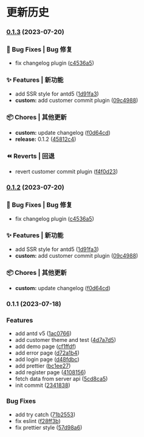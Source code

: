 # 更新历史 


### [0.1.3](https://github.com/xiaorunbao/driving-test/compare/v0.1.1...v0.1.3) (2023-07-20)


### 🐛 Bug Fixes | Bug 修复

* fix changelog plugin ([c4536a5](https://github.com/xiaorunbao/driving-test/commit/c4536a51b9324c5ed40b7430e067ac82cac85b85))


### ✨ Features | 新功能

* add SSR style for antd5 ([1d91fa3](https://github.com/xiaorunbao/driving-test/commit/1d91fa37e89ab18d8e83e8e0ad22da61620d5b06))
* **custom:** add customer commit plugin ([09c4988](https://github.com/xiaorunbao/driving-test/commit/09c498891761902f5b768b1de4fde6e97bba9bf0))


### 📦 Chores | 其他更新

* **custom:** update changelog ([f0d64cd](https://github.com/xiaorunbao/driving-test/commit/f0d64cd12d0229bd02d533c610ed580707513c4c))
* **release:** 0.1.2 ([45812c4](https://github.com/xiaorunbao/driving-test/commit/45812c486ebf8ddfaf3cd46b7266f74eb4f2eabd))


### ⏪ Reverts | 回退

* revert customer commit plugin ([f4f0d23](https://github.com/xiaorunbao/driving-test/commit/f4f0d238d4b3d492454b79e5ba27ee7f3b67ad59))

### [0.1.2](https://github.com/xiaorunbao/driving-test/compare/v0.1.1...v0.1.2) (2023-07-20)


### 🐛 Bug Fixes | Bug 修复

* fix changelog plugin ([c4536a5](https://github.com/xiaorunbao/driving-test/commit/c4536a51b9324c5ed40b7430e067ac82cac85b85))


### ✨ Features | 新功能

* add SSR style for antd5 ([1d91fa3](https://github.com/xiaorunbao/driving-test/commit/1d91fa37e89ab18d8e83e8e0ad22da61620d5b06))
* **custom:** add customer commit plugin ([09c4988](https://github.com/xiaorunbao/driving-test/commit/09c498891761902f5b768b1de4fde6e97bba9bf0))


### 📦 Chores | 其他更新

* **custom:** update changelog ([f0d64cd](https://github.com/xiaorunbao/driving-test/commit/f0d64cd12d0229bd02d533c610ed580707513c4c))

### 0.1.1 (2023-07-18)


### Features

* add antd v5 ([1ac0766](https://github.com/xiaorunbao/driving-test/commit/1ac076678ce83c6b7c15d0dc1cab68a90e224d9a))
* add customer theme and test ([4d7a7d5](https://github.com/xiaorunbao/driving-test/commit/4d7a7d5c798b86582c143b024632e782f044db1d))
* add demo page ([cf1ffdf](https://github.com/xiaorunbao/driving-test/commit/cf1ffdfee3454acaa5f04ed5af920907b72ff6b4))
* add error page ([d72a1b4](https://github.com/xiaorunbao/driving-test/commit/d72a1b44243d1346e945cf64f35d63aa5ee41a71))
* add login page ([d48fdbc](https://github.com/xiaorunbao/driving-test/commit/d48fdbc9cbf33eaa939a51096a23846c8b55a15f))
* add prettier ([bc1ee27](https://github.com/xiaorunbao/driving-test/commit/bc1ee27014bca55435f815cd89f9d3b6388d2d1c))
* add register page ([4108156](https://github.com/xiaorunbao/driving-test/commit/41081568758b396dfa36b7dc8203026067b8d0cd))
* fetch data from server api ([5cd8ca5](https://github.com/xiaorunbao/driving-test/commit/5cd8ca5324c400c95fea088655080656597fe2b0))
* init commit ([2341838](https://github.com/xiaorunbao/driving-test/commit/2341838e4dc43431f1686f2c3ed02355ccd6e9d0))


### Bug Fixes

* add try catch ([71b2553](https://github.com/xiaorunbao/driving-test/commit/71b2553244434400d5bcbb87738cb4d76b6bd56a))
* fix eslint ([f28ff3b](https://github.com/xiaorunbao/driving-test/commit/f28ff3baab64d57e23bd9190bf85b29db5f9f821))
* fix prettier style ([57d98a6](https://github.com/xiaorunbao/driving-test/commit/57d98a6f36fa3a360504346561ea9763c4f3194a))
